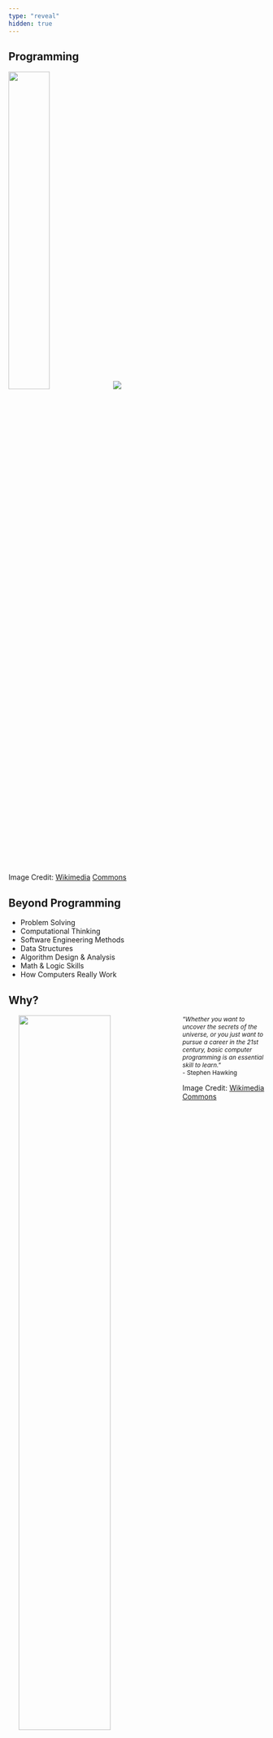```yaml
---
type: "reveal"
hidden: true
---
```


<section>
	<h2>Programming</h2>
	<img class="plain" style="height: 40%;" src="/cc110/images/java_logo_wiki.svg">
	<img class="plain stretch" src="/cc110/images/python_logo_wiki.svg">
	<p class="imagecredit">Image Credit: <a href="https://commons.wikimedia.org/w/index.php?title=File:Python_logo_and_wordmark.svg&oldid=164598673">Wikimedia</a> <a href="https://en.wikipedia.org/w/index.php?title=File:Java_programming_language_logo.svg&oldid=872323259">Commons</a></p>
</section>
<section>
	<h2>Beyond Programming</h2>
	<ul>
		<li>Problem Solving</li>
		<li>Computational Thinking</li>
		<li>Software Engineering Methods</li>
		<li>Data Structures</li>
		<li>Algorithm Design & Analysis</li>
		<li>Math & Logic Skills</li>
		<li>How Computers Really Work</li>
	</ul>
</section>
<section>
	<h2>Why?</h2>
	<img class="plain" style="float: left; height: 60%; margin: 0px 20px" src="/cc110/images/hawking_wiki.jpg">
	<p style="font-size: .85em"><i>"Whether you want to uncover the secrets of the universe, or you just want to pursue a career in the 21st century, basic computer programming is an essential skill to learn."</i><br>- Stephen Hawking</p>
	<p class="imagecredit">Image Credit: <a href="https://commons.wikimedia.org/w/index.php?title=File:Stephen_Hawking.StarChild.jpg&oldid=320403369">Wikimedia Commons</a></p>
</section>
